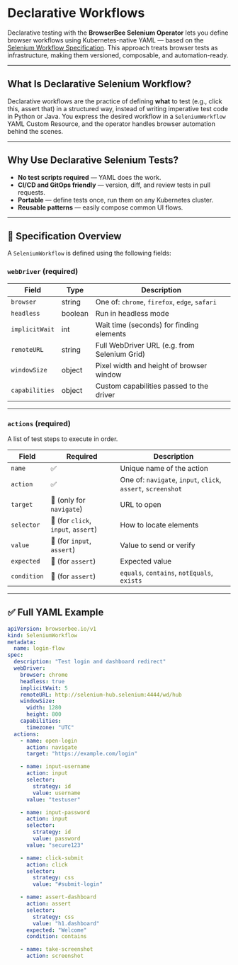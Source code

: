 # Declarative Workflows

Declarative testing with the **BrowserBee Selenium Operator** lets you define browser workflows using Kubernetes-native YAML — based on the [Selenium Workflow Specification](https://browserbee.io/selenium-workflow-specification.json). This approach treats browser tests as infrastructure, making them versioned, composable, and automation-ready.

---

## What Is Declarative Selenium Workflow?

Declarative workflows are the practice of defining **what** to test (e.g., click this, assert that) in a structured way, instead of writing imperative test code in Python or Java. You express the desired workflow in a `SeleniumWorkflow` YAML Custom Resource, and the operator handles browser automation behind the scenes.

---

## Why Use Declarative Selenium Tests?

- **No test scripts required** — YAML does the work.
- **CI/CD and GitOps friendly** — version, diff, and review tests in pull requests.
- **Portable** — define tests once, run them on any Kubernetes cluster.
- **Reusable patterns** — easily compose common UI flows.

---

## 🔧 Specification Overview

A `SeleniumWorkflow` is defined using the following fields:

### `webDriver` (required)

| Field        | Type     | Description                                 |
|--------------|----------|---------------------------------------------|
| `browser`    | string   | One of: `chrome`, `firefox`, `edge`, `safari` |
| `headless`   | boolean  | Run in headless mode                         |
| `implicitWait` | int    | Wait time (seconds) for finding elements     |
| `remoteURL`  | string   | Full WebDriver URL (e.g. from Selenium Grid) |
| `windowSize` | object   | Pixel width and height of browser window     |
| `capabilities` | object | Custom capabilities passed to the driver     |

---

### `actions` (required)

A list of test steps to execute in order.

| Field        | Required | Description |
|--------------|----------|-------------|
| `name`       | ✅        | Unique name of the action |
| `action`     | ✅        | One of: `navigate`, `input`, `click`, `assert`, `screenshot` |
| `target`     | 🚫 (only for `navigate`) | URL to open |
| `selector`   | 🚫 (for `click`, `input`, `assert`) | How to locate elements |
| `value`      | 🚫 (for `input`, `assert`) | Value to send or verify |
| `expected`   | 🚫 (for `assert`) | Expected value |
| `condition`  | 🚫 (for `assert`) | `equals`, `contains`, `notEquals`, `exists` |

---

## ✅ Full YAML Example

```yaml
apiVersion: browserbee.io/v1
kind: SeleniumWorkflow
metadata:
  name: login-flow
spec:
  description: "Test login and dashboard redirect"
  webDriver:
    browser: chrome
    headless: true
    implicitWait: 5
    remoteURL: http://selenium-hub.selenium:4444/wd/hub
    windowSize:
      width: 1280
      height: 800
    capabilities:
      timezone: "UTC"
  actions:
    - name: open-login
      action: navigate
      target: "https://example.com/login"

    - name: input-username
      action: input
      selector:
        strategy: id
        value: username
      value: "testuser"

    - name: input-password
      action: input
      selector:
        strategy: id
        value: password
      value: "secure123"

    - name: click-submit
      action: click
      selector:
        strategy: css
        value: "#submit-login"

    - name: assert-dashboard
      action: assert
      selector:
        strategy: css
        value: "h1.dashboard"
      expected: "Welcome"
      condition: contains

    - name: take-screenshot
      action: screenshot
